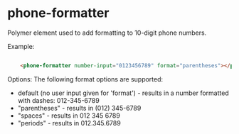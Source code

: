 # phone-formatter
Polymer element used to add formatting to 10-digit phone numbers.


Example:
```html

    <phone-formatter number-input="0123456789" format="parentheses"></phone-formatter>
```

Options: 
The following format options are supported:
- default (no user input given for 'format') - results in a number formatted with dashes: 012-345-6789
- "parentheses" - results in (012) 345-6789
- "spaces" - results in 012 345 6789
- "periods" - results in 012.345.6789
